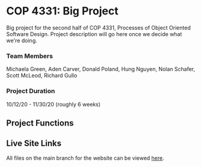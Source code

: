 # COP 4331: Big Project
Big project for the second half of COP 4331, Processes of Object Oriented Software Design. Project description will go here once we decide what we're doing.

### Team Members
Michaela Green, Aden Carver, Donald Poland, Hung Nguyen, Nolan Schafer, Scott McLeod, Richard Gullo

### Project Duration
10/12/20 - 11/30/20 (roughly 6 weeks)

## Project Functions

## Live Site Links
All files on the main branch for the website can be viewed [here](https://myflowerpower.net).
